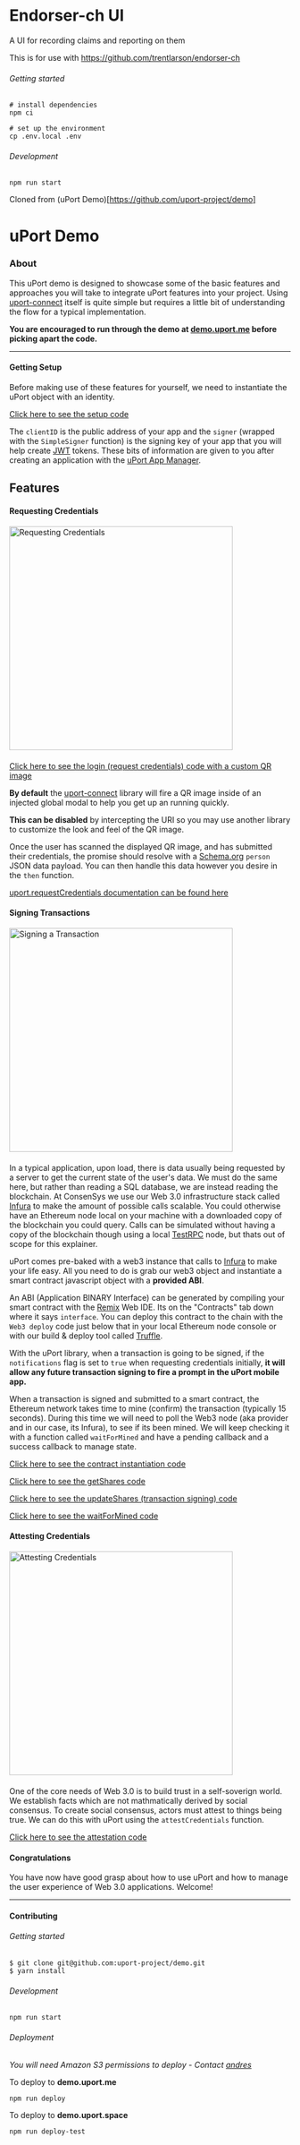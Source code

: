 
# Endorser-ch UI

A UI for recording claims and reporting on them

This is for use with https://github.com/trentlarson/endorser-ch

###### Getting started
```
# install dependencies
npm ci

# set up the environment
cp .env.local .env
```

###### Development
```
npm run start
```


Cloned from (uPort Demo)[https://github.com/uport-project/demo]

# uPort Demo

### About
This uPort demo is designed to showcase some of the basic features and approaches you will take to integrate uPort features into your project. Using [uport-connect](https://github.com/uport-project/uport-connect) itself is quite simple but requires a little bit of understanding the flow for a typical implementation.

**You are  encouraged to run through the demo at [demo.uport.me](https://demo.uport.me) before picking apart the code.**

----------

#### Getting Setup
Before making use of these features for yourself, we need to instantiate the uPort object with an identity.

[Click here to see the setup code](https://github.com/uport-project/demo/blob/master/src/utilities/uportSetup.js)

The `clientID` is the public address of your app and the `signer` (wrapped with the `SimpleSigner` function) is the signing key of your app that you will help create [JWT](http://jwt.io/) tokens. These bits of information are given to you after creating an application with the [uPort App Manager](appmanager.uport.me).

## Features

#### Requesting Credentials
<img src="./screens/login.png" alt="Requesting Credentials" style="width: 400px; display: block; margin-bottom: 20px"/>

[Click here to see the login (request credentials) code with a custom QR image](https://github.com/uport-project/demo/blob/master/src/components/ConnectYourUport.js#L16)

**By default** the [uport-connect](https://github.com/uport-project/uport-connect) library will fire a QR image inside of an injected global modal to help you get up an running quickly.

**This can be disabled** by intercepting the URI so you may use another library to customize the look and feel of the QR image.

Once the user has scanned the displayed QR image, and has submitted their credentials, the promise should resolve with a [Schema.org](http://schema.org/Person) `person` JSON data payload. You can then handle this data however you desire in the `then` function.

[uport.requestCredentials documentation can be found here](https://github.com/uport-project/uport-connect/blob/develop/DOCS.md#connectrequestcredentialsrequest-urihandler--promiseobject-error)

#### Signing Transactions
<img src="./screens/tx.png" alt="Signing a Transaction" style="width: 400px; display: block; margin-bottom: 20px"/>

In a typical application, upon load, there is data usually being requested by a server to get the current state of the user's data. We must do the same here, but rather than reading a SQL database, we are instead reading the blockchain. At ConsenSys we use our Web 3.0 infrastructure stack called [Infura](infura.io) to make the amount of possible calls scalable.
You could otherwise have an Ethereum node local on your machine with a downloaded copy of the blockchain you could query. Calls can be simulated without having a copy of the blockchain though using a local [TestRPC](https://github.com/ethereumjs/testrpc) node, but thats out of scope for this explainer.

uPort comes pre-baked with a web3 instance that calls to [Infura](infura.io) to make your life easy. All you need to do is grab our web3 object and instantiate a smart contract javascript object with a **provided ABI**.

An ABI (Application BINARY Interface) can be generated by compiling your smart contract with the [Remix](https://ethereum.github.io/browser-solidity/) Web IDE. Its on the "Contracts" tab down where it says `interface`. You can deploy this contract to the chain with the `Web3 deploy` code just below that in your local Ethereum node console or with our build & deploy tool called [Truffle](http://truffleframework.com/).

With the uPort library, when a transaction is going to be signed, if the `notifications` flag is set to `true` when requesting credentials initially, **it will allow any future transaction signing to fire a prompt in the uPort mobile app.**

When a transaction is signed and submitted to a smart contract, the Ethereum network takes time to mine (confirm) the transaction (typically 15 seconds). During this time we will need to poll the Web3 node (aka provider and in our case, its Infura), to see if its been mined. We will keep checking it with a function called `waitForMined` and have a pending callback and a success callback to manage state.

[Click here to see the contract instantiation code](https://github.com/uport-project/demo/blob/master/src/utilities/SharesContract.js)

[Click here to see the getShares code](https://github.com/uport-project/demo/blob/master/src/utilities/getShares.js#L5)

[Click here to see the updateShares (transaction signing) code](https://github.com/uport-project/demo/blob/master/src/components/SignTransaction.js#L58)

[Click here to see the waitForMined code](https://github.com/uport-project/demo/blob/master/src/utilities/waitForMined.js#L18)

#### Attesting Credentials
<img src="./screens/creds.png" alt="Attesting Credentials" style="width: 400px; display: block; margin-bottom: 20px"/>

One of the core needs of Web 3.0 is to build trust in a self-soverign world. We establish facts which are not mathmatically derived by social consensus. To create social consensus, actors must attest to things being true. We can do this with uPort using the `attestCredentials` function.

[Click here to see the attestation code](https://github.com/uport-project/demo/blob/master/src/components/CollectCredentials.js#L70)

#### Congratulations

You have now have good grasp about how to use uPort and how to manage the user experience of Web 3.0 applications. Welcome!

-------------------------

#### Contributing

###### Getting started
```
$ git clone git@github.com:uport-project/demo.git
$ yarn install
```

###### Development
```
npm run start
```

###### Deployment
*You will need Amazon S3 permissions to deploy - Contact [andres](https://www.google.com)*

To deploy to **demo.uport.me**
```
npm run deploy
```
To deploy to **demo.uport.space**
```
npm run deploy-test
```
